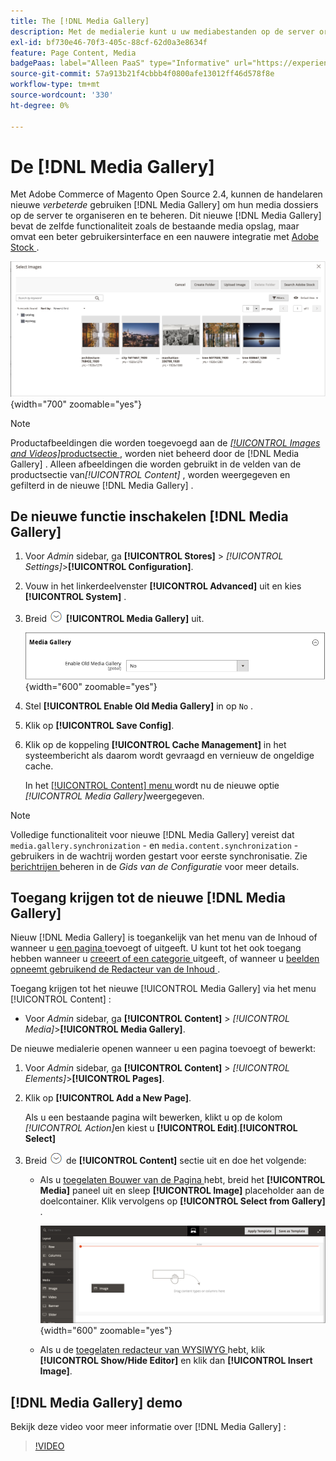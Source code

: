 ```yaml
---
title: The [!DNL Media Gallery]
description: Met de medialerie kunt u uw mediabestanden op de server ordenen en beheren.
exl-id: bf730e46-70f3-405c-88cf-62d0a3e8634f
feature: Page Content, Media
badgePaas: label="Alleen PaaS" type="Informative" url="https://experienceleague.adobe.com/nl/docs/commerce/user-guides/product-solutions" tooltip="Is alleen van toepassing op Adobe Commerce op Cloud-projecten (door Adobe beheerde PaaS-infrastructuur) en op projecten in het veld."
source-git-commit: 57a913b21f4cbbb4f0800afe13012ff46d578f8e
workflow-type: tm+mt
source-wordcount: '330'
ht-degree: 0%

---
```


# De [!DNL Media Gallery]

Met Adobe Commerce of Magento Open Source 2.4, kunnen de handelaren nieuwe _verbeterde_ gebruiken [!DNL Media Gallery] om hun media dossiers op de server te organiseren en te beheren. Dit nieuwe [!DNL Media Gallery] bevat de zelfde functionaliteit zoals de bestaande media opslag, maar omvat een beter gebruikersinterface en een nauwere integratie met [ Adobe Stock ][adobe-stock].

![ Beelden die in het net van de Galerij van Media worden getoond ](./assets/media-gallery-grid.png){width="700" zoomable="yes"}

>[!NOTE]
>
>Productafbeeldingen die worden toegevoegd aan de [_[!UICONTROL Images and Videos]_&#x200B;productsectie ](../catalog/product-image.md#upload-an-image) , worden niet beheerd door de [!DNL Media Gallery] . Alleen afbeeldingen die worden gebruikt in de velden van de productsectie van&#x200B;_[!UICONTROL Content]_ , worden weergegeven en gefilterd in de nieuwe [!DNL Media Gallery] .

## De nieuwe functie inschakelen [!DNL Media Gallery]

1. Voor _Admin_ sidebar, ga **[!UICONTROL Stores]** > _[!UICONTROL Settings]_>**[!UICONTROL Configuration]**.

1. Vouw in het linkerdeelvenster **[!UICONTROL Advanced]** uit en kies **[!UICONTROL System]** .

1. Breid ![ selecteur van de Uitbreiding ](../assets/icon-display-expand.png) **[!UICONTROL Media Gallery]** uit.

   ![ Geavanceerde configuratie - [!DNL Media Gallery]](./assets/system-media-gallery.png){width="600" zoomable="yes"}

1. Stel **[!UICONTROL Enable Old Media Gallery]** in op `No` .

1. Klik op **[!UICONTROL Save Config]**.

1. Klik op de koppeling **[!UICONTROL Cache Management]** in het systeembericht als daarom wordt gevraagd en vernieuw de ongeldige cache.

   In het [[!UICONTROL Content] menu ](/help/content-design/content-menu.md) wordt nu de nieuwe optie _[!UICONTROL Media Gallery]_&#x200B;weergegeven.

>[!NOTE]
>
>Volledige functionaliteit voor nieuwe [!DNL Media Gallery] vereist dat `media.gallery.synchronization` - en `media.content.synchronization` -gebruikers in de wachtrij worden gestart voor eerste synchronisatie. Zie [ berichtrijen ](https://experienceleague.adobe.com/docs/commerce-operations/configuration-guide/message-queues/manage-message-queues.html?lang=nl-NL) beheren in de _Gids van de Configuratie_ voor meer details.

## Toegang krijgen tot de nieuwe [!DNL Media Gallery]

Nieuw [!DNL Media Gallery] is toegankelijk van het menu van de Inhoud of wanneer u [ een pagina ](/help/content-design/page-add.md) toevoegt of uitgeeft. U kunt tot het ook toegang hebben wanneer u [ creeert of een categorie ](/help/catalog/category-create.md) uitgeeft, of wanneer u [ beelden opneemt gebruikend de Redacteur van de Inhoud ](/help/content-design/editor-insert-image.md).

Toegang krijgen tot het nieuwe [!UICONTROL Media Gallery] via het menu [!UICONTROL Content] :

- Voor _Admin_ sidebar, ga **[!UICONTROL Content]** > _[!UICONTROL Media]_>**[!UICONTROL Media Gallery]**.

De nieuwe medialerie openen wanneer u een pagina toevoegt of bewerkt:

1. Voor _Admin_ sidebar, ga **[!UICONTROL Content]** > _[!UICONTROL Elements]_>**[!UICONTROL Pages]**.

1. Klik op **[!UICONTROL Add a New Page]**.

   Als u een bestaande pagina wilt bewerken, klikt u op de kolom _[!UICONTROL Action]_&#x200B;en kiest u **[!UICONTROL Edit]**.**[!UICONTROL Select]**

1. Breid ![ selecteur van de Uitbreiding ](../assets/icon-display-expand.png) de **[!UICONTROL Content]** sectie uit en doe het volgende:

   - Als u [ toegelaten Bouwer van de Pagina ](../page-builder/setup.md) hebt, breid het **[!UICONTROL Media]** paneel uit en sleep **[!UICONTROL Image]** placeholder aan de doelcontainer. Klik vervolgens op **[!UICONTROL Select from Gallery]** .

     ![ beeld van de belemmering aan stadium ](./assets/pb-media-image-drag.png){width="600" zoomable="yes"}

   - Als u de [ toegelaten redacteur van WYSIWYG ](/help/content-design/editor.md) hebt, klik **[!UICONTROL Show/Hide Editor]** en klik dan **[!UICONTROL Insert Image]**.

## [!DNL Media Gallery] demo

Bekijk deze video voor meer informatie over [!DNL Media Gallery] :

>[!VIDEO](https://video.tv.adobe.com/v/343785?quality=12&learn=on)

[adobe-stock]: https://stock.adobe.com

